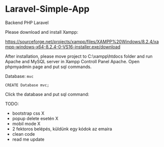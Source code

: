 # Laravel-Simple-App
Backend PHP Laravel

Please download and install Xampp:

https://sourceforge.net/projects/xampp/files/XAMPP%20Windows/8.2.4/xampp-windows-x64-8.2.4-0-VS16-installer.exe/download

After installation, please move project to C:\xampp\htdocs folder and run Apache and MySQL server in Xampp Controll Panel Apache. Open phpmyadmin page and put sql commands.

Database: `mvc`

```CREATE Database mvc;```

Click the database and put sql command:

TODO:
- bootstrap css X
- popup delete esetén X
- mobil mode X
- 2 fektoros belépés, küldünk egy kódok az emaira
- clean code
- read me update

